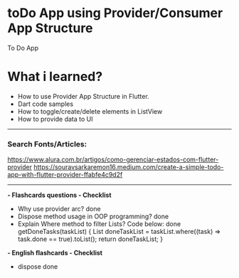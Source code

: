 # toDo App using Provider/Consumer App Structure

To Do App

# What i learned?
- How to use Provider App Structure in Flutter.
- Dart code samples
- How to toggle/create/delete elements in ListView
- How to provide data to UI
___
### Search Fonts/Articles:
https://www.alura.com.br/artigos/como-gerenciar-estados-com-flutter-provider
https://souravsarkaremon16.medium.com/create-a-simple-todo-app-with-flutter-provider-ffabfe4c9d2f

____
**- Flashcards questions - Checklist**

- Why use provider arc? done
- Dispose method usage in OOP programming? done
- Explain Where method to filter Lists? Code below: done
getDoneTasks(taskList) {
    List doneTaskList = taskList.where((task) => task.done == true).toList();
    return doneTaskList;
}

**- English flashcards - Checklist**

- dispose done